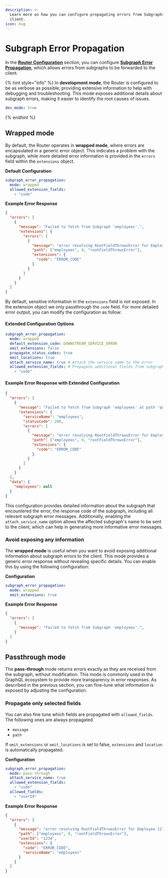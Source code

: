 ```yaml
---
description: >-
  Learn more on how you can configure propagating errors from Subgraphs to the
  client.
icon: bug
---
```


# Subgraph Error Propagation

In the [**Router Configuration**](configuration.md) section, you can configure [**Subgraph Error Propagation**](configuration.md#subgraph-error-propagation), which allows errors from subgraphs to be forwarded to the client.

{% hint style="info" %}
In **development mode**, the Router is configured to be as verbose as possible, providing extensive information to help with debugging and troubleshooting. This mode exposes additional details about subgraph errors, making it easier to identify the root causes of issues.

```yaml
dev_mode: true
```
{% endhint %}

## Wrapped mode

By default, the Router operates in **wrapped mode**, where errors are encapsulated in a generic error object. This indicates a problem with the subgraph, while more detailed error information is provided in the `errors` field within the `extensions` object.

**Default Configuration**

```yaml
subgraph_error_propagation:
  mode: wrapped
  allowed_extension_fields:
    - "code"
```

**Example Error Response**

```json
{
  "errors": [
    {
      "message": "Failed to fetch from Subgraph 'employees'.",
      "extensions": {
        "errors": [
          {
            "message": "error resolving RootFieldThrowsError for Employee 12",
            "path": ["employees", 9, "rootFieldThrowsError"],
            "extensions": {
              "code": "ERROR_CODE"
            }
          }
        ]
      }
    }
  ]
}
```

By default, sensitive information in the `extensions` field is not exposed. In the extension object we only passthrough the `code` field. For more detailed error output, you can modify the configuration as follow:

#### Extended Configuration Options

```yaml
subgraph_error_propagation:
  mode: wrapped
  default_extension_code: DOWNSTREAM_SERVICE_ERROR
  omit_extensions: false
  propagate_status_codes: true
  omit_locations: true
  attach_service_name: true # Attach the service name to the error
  allowed_extension_fields: # Propagate additional fields from subgraphs
    - "code"
```

#### Example Error Response with Extended Configuration

```json
{
  "errors": [
    {
      "message": "Failed to fetch from Subgraph 'employees' at path 'query.employees.@'.",
      "extensions": {
        "serviceName": "employees",
        "statusCode": 200,
        "errors": [
          {
            "message": "error resolving RootFieldThrowsError for Employee 12",
            "path": ["employees", 9, "rootFieldThrowsError"],
            "extensions": {
              "code": "ERROR_CODE"
            }
          }
        ]
      }
    }
  ],
  "data": {
    "employees": null
  }
}
```

This configuration provides detailed information about the subgraph that encountered the error, the response code of the subgraph, including all relevant subgraph error messages. Additionally, enabling the `attach_service_name` option allows the affected subgraph's name to be sent to the client, which can help in generating more informative error messages.

### Avoid exposing any information

The **wrapped mode** is useful when you want to avoid exposing additional information about subgraph errors to the client. This mode provides a generic error response without revealing specific details. You can enable this by using the following configuration:

**Configuration**

```yaml
subgraph_error_propagation:
  mode: wrapped
  omit_extensions: true
```

**Example Error Response**

```json
{
  "errors": [
    {
      "message": "Failed to fetch from Subgraph 'employees'.",
    }
  ]
}
```

## Passthrough mode

The **pass-through** mode returns errors exactly as they are received from the subgraph, without modification. This mode is commonly used in the GraphQL ecosystem to provide more transparency in error responses. As described in the previous section, you can fine-tune what information is exposed by adjusting the configuration.&#x20;

### Propagate only selected fields

You can also fine tune which fields are propagated with `allowed_fields`. The following ones are always propagated

* `message`
* `path`

If `omit_extensions` or `omit_locations` is set to false, `extensions` and `location` is automatically propagated.

**Configuration**

```yaml
subgraph_error_propagation:
  mode: pass-through
  attach_service_name: true
  allowed_extension_fields:
    - "code"
  allowed_fields:
    - "userId"
```

**Example Error Response**

```json
{
  "errors": [
    {
      "message": "error resolving RootFieldThrowsError for Employee 12",
      "path": ["employees", 9, "rootFieldThrowsError"],
      "userId": "1234",
      "extensions": {
        "code": "ERROR_CODE",
        "serviceName": "employees"
      }
    }
  ]
}
```
